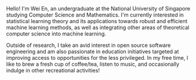 Hello! I'm Wei En, an undergraduate at the National University of Singapore studying Computer Science and Mathematics. I'm currently interested in statistical learning theory and its applications towards robust and efficient machine learning methods, as well as integrating other areas of theoretical computer science into machine learning.

Outside of research, I take an avid interest in open source software engineering and am also passionate in education initiatives targeted at improving access to opportunities for the less privileged. In my free time, I like to brew a fresh cup of coffee/tea, listen to music, and occasionally indulge in other recreational activities!
